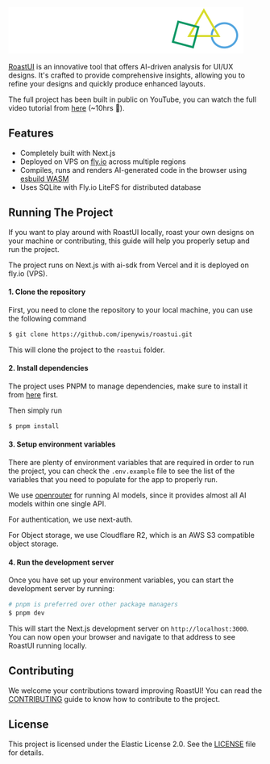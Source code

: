 ![RoastUI Logo](public/Logo.svg)


[RoastUI](https://roastui.design) is an innovative tool that offers AI-driven analysis for UI/UX designs. It's crafted to provide comprehensive insights, allowing you to refine your designs and quickly produce enhanced layouts.

The full project has been built in public on YouTube, you can watch the full video tutorial from [here](https://youtu.be/3r9mNlZNtRc) (~10hrs 😬).

## Features

- Completely built with Next.js
- Deployed on VPS on [fly.io](https://fly.io) across multiple regions
- Compiles, runs and renders AI-generated code in the browser using [esbuild WASM](https://esbuild.github.io)
- Uses SQLite with Fly.io LiteFS for distributed database

## Running The Project

If you want to play around with RoastUI locally, roast your own designs on your machine or contributing, this guide will help you properly setup and run the project.

The project runs on Next.js with ai-sdk from Vercel and it is deployed on fly.io (VPS).

#### 1. Clone the repository
First, you need to clone the repository to your local machine, you can use the following command

```bash
$ git clone https://github.com/ipenywis/roastui.git
```

This will clone the project to the `roastui` folder.

#### 2. Install dependencies

The project uses PNPM to manage dependencies, make sure to install it from [here](https://pnpm.io/cli/install) first.

Then simply run

```bash
$ pnpm install
```

#### 3. Setup environment variables

There are plenty of environment variables that are required in order to run the project, you can check the `.env.example` file to see the list of the variables that you need to populate for the app to properly run.

We use [openrouter](https://openrouter.ai) for running AI models, since it provides almost all AI models within one single API.

For authentication, we use next-auth.

For Object storage, we use Cloudflare R2, which is an AWS S3 compatible object storage.

#### 4. Run the development server

Once you have set up your environment variables, you can start the development server by running:

```bash
# pnpm is preferred over other package managers
$ pnpm dev
```

This will start the Next.js development server on `http://localhost:3000`. You can now open your browser and navigate to that address to see RoastUI running locally.

## Contributing

We welcome your contributions toward improving RoastUI! You can read the [CONTRIBUTING](./CONTRIBUTING.md) guide to know how to contribute to the project.

## License

This project is licensed under the Elastic License 2.0. See the [LICENSE](./LICENCE) file for details.
